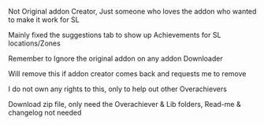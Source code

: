 Not Original addon Creator, Just someone who loves the addon who wanted to make it work for SL

Mainly fixed the suggestions tab to show up Achievements for SL locations/Zones

Remember to Ignore the original addon on any addon Downloader

Will remove this if addon creator comes back and requests me to remove

I do not own any rights to this, only to help out other Overachievers

Download zip file, only need the Overachiever & Lib folders, Read-me & changelog not needed
